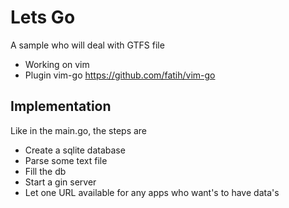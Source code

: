 # Lets Go
A sample who will deal with GTFS file
- Working on vim 
- Plugin vim-go https://github.com/fatih/vim-go

## Implementation
Like in the main.go, the steps are
- Create a sqlite database
- Parse some text file
- Fill the db
- Start a gin server
- Let one URL available for any apps who want's to have data's
